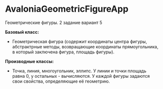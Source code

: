 # AvaloniaGeometricFigureApp

Геометрические фигуры. 2 задание вариант 5

**Базовый класс:**
- Геометрическая фигура (содержит координаты центра фигуры, абстрактрные методы, возвращающие координаты прямоугольника, в который заключена фигура, площадь фигуры).

**Производные классы:**
- Точка, линия, многоугольник, эллипс. У линии и точки площадь равна 0, у остальных - вычисляются. У каждой фигуры задаются свои свойства, определяющие её геометрию.
